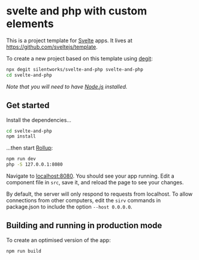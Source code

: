 # svelte and php with custom elements

This is a project template for [Svelte](https://svelte.dev) apps. It lives at https://github.com/sveltejs/template.

To create a new project based on this template using [degit](https://github.com/Rich-Harris/degit):

```bash
npx degit silentworks/svelte-and-php svelte-and-php
cd svelte-and-php
```

*Note that you will need to have [Node.js](https://nodejs.org) installed.*


## Get started

Install the dependencies...

```bash
cd svelte-and-php
npm install
```

...then start [Rollup](https://rollupjs.org):

```bash
npm run dev
php -S 127.0.0.1:8080
```

Navigate to [localhost:8080](http://localhost:8080). You should see your app running. Edit a component file in `src`, save it, and reload the page to see your changes.

By default, the server will only respond to requests from localhost. To allow connections from other computers, edit the `sirv` commands in package.json to include the option `--host 0.0.0.0`.


## Building and running in production mode

To create an optimised version of the app:

```bash
npm run build
```
